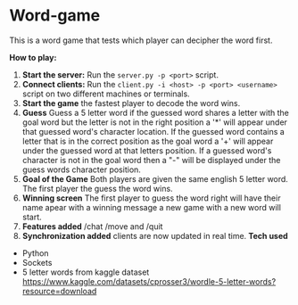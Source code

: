 # Word-game
This is a word game that tests which player can decipher the word first.

**How to play:**
1. **Start the server:** Run the `server.py -p <port>` script. 
2. **Connect clients:** Run the `client.py -i <host> -p <port> <username>` script on two different machines or terminals.
3. **Start the game** the fastest player to decode the word wins.
4. **Guess** Guess a 5 letter word if the guessed word shares a letter with the goal word  but the letter is not in the right position a '*' will appear under that guessed word's character location. If the guessed word contains a letter that is in the correct position as the goal word a '+' will appear under the guessed word at that letters position. If a guessed word's character is not in the goal word then a "-" will be displayed under the guess words character position.
5. **Goal of the Game** Both players are given the same english 5 letter word. The first player the guess the word wins.
6. **Winning screen** The first player to guess the word right will have their name apear with a winning message a new game with a new word will start.
7. **Features added** /chat /move and /quit
8.  **Synchronization added** clients are now updated in real time.
**Tech used**
* Python
* Sockets
* 5 letter words from kaggle dataset https://www.kaggle.com/datasets/cprosser3/wordle-5-letter-words?resource=download
